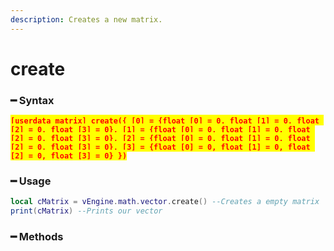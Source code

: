 ```yaml
---
description: Creates a new matrix.
---
```


# create

### ━ Syntax

<mark style="color:red;">**`[userdata matrix] create({
    [0] = {float [0] = 0, float [1] = 0, float [2] = 0, float [3] = 0},
    [1] = {float [0] = 0, float [1] = 0, float [2] = 0, float [3] = 0},
    [2] = {float [0] = 0, float [1] = 0, float [2] = 0, float [3] = 0},
    [3] = {float [0] = 0, float [1] = 0, float [2] = 0, float [3] = 0}
})`**</mark>

### ━ Usage

```lua
local cMatrix = vEngine.math.vector.create() --Creates a empty matrix
print(cMatrix) --Prints our vector
```

### **━ Methods**

